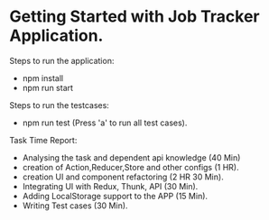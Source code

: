 # Getting Started with Job Tracker Application.

Steps to run the application:

- npm install
- npm run start

Steps to run the testcases:

- npm run test (Press 'a' to run all test cases).


Task Time Report:

- Analysing the task and dependent api knowledge (40 Min)
- creation of Action,Reducer,Store and other configs (1 HR).
- creation UI and component refactoring (2 HR 30 Min).
- Integrating UI with Redux, Thunk, API (30 Min).
- Adding LocalStorage support to the APP (15 Min).
- Writing Test cases (30 Min).



